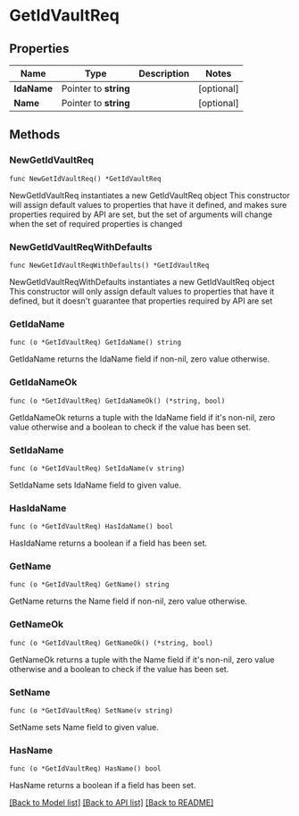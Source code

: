 # GetIdVaultReq

## Properties

Name | Type | Description | Notes
------------ | ------------- | ------------- | -------------
**IdaName** | Pointer to **string** |  | [optional] 
**Name** | Pointer to **string** |  | [optional] 

## Methods

### NewGetIdVaultReq

`func NewGetIdVaultReq() *GetIdVaultReq`

NewGetIdVaultReq instantiates a new GetIdVaultReq object
This constructor will assign default values to properties that have it defined,
and makes sure properties required by API are set, but the set of arguments
will change when the set of required properties is changed

### NewGetIdVaultReqWithDefaults

`func NewGetIdVaultReqWithDefaults() *GetIdVaultReq`

NewGetIdVaultReqWithDefaults instantiates a new GetIdVaultReq object
This constructor will only assign default values to properties that have it defined,
but it doesn't guarantee that properties required by API are set

### GetIdaName

`func (o *GetIdVaultReq) GetIdaName() string`

GetIdaName returns the IdaName field if non-nil, zero value otherwise.

### GetIdaNameOk

`func (o *GetIdVaultReq) GetIdaNameOk() (*string, bool)`

GetIdaNameOk returns a tuple with the IdaName field if it's non-nil, zero value otherwise
and a boolean to check if the value has been set.

### SetIdaName

`func (o *GetIdVaultReq) SetIdaName(v string)`

SetIdaName sets IdaName field to given value.

### HasIdaName

`func (o *GetIdVaultReq) HasIdaName() bool`

HasIdaName returns a boolean if a field has been set.

### GetName

`func (o *GetIdVaultReq) GetName() string`

GetName returns the Name field if non-nil, zero value otherwise.

### GetNameOk

`func (o *GetIdVaultReq) GetNameOk() (*string, bool)`

GetNameOk returns a tuple with the Name field if it's non-nil, zero value otherwise
and a boolean to check if the value has been set.

### SetName

`func (o *GetIdVaultReq) SetName(v string)`

SetName sets Name field to given value.

### HasName

`func (o *GetIdVaultReq) HasName() bool`

HasName returns a boolean if a field has been set.


[[Back to Model list]](../README.md#documentation-for-models) [[Back to API list]](../README.md#documentation-for-api-endpoints) [[Back to README]](../README.md)



